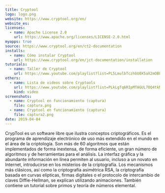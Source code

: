 ```yaml
---
title: Cryptool
logo: logo.png
website: https://www.cryptool.org/en/
website_es:
licenses:
  - name: Apache License 2.0
    url: https://www.apache.org/licenses/LICENSE-2.0.html
myapps: true
source: https://www.cryptool.org/en/ct2-documentation
installs:
  - name: Cómo instalar Cryptool
    url: https://www.cryptool.org/en/jct-documentation/installation
tutorials:
  - name: Taller de Cryptool
    url: https://www.youtube.com/playlist?list=PL5LmulbTczhbU0X5aX2mOBFzCvbwPwfbX
others:
  - name: Lista de videos sobre Cryptools
    url: https://www.youtube.com/playlist?list=PLkLgTq6RIpMTAGUL7OQ4tkNAXp9XzM2DG
    kind: video
screenshots:
  - name: Cryptool en funcionamiento (captura)
    file: captura.png
  - name: Cryptool en funcionamiento (captura)
    file: captura2.png
date: 2019-04-04
---
```


CrypTool es un software libre que ilustra conceptos criptográficos. Es el programa de aprendizaje electrónico de uso más extendido en el mundo en el área de la criptología. Son más de 60 algoritmos que están implementados de forma inextensa, de forma eficiente, un gran número de algoritmos y de herramientas para el análisis. La interfaz gráfica y la abundante información en línea permiten al usuario, incluso a un novato en Internet, introducirse en los misterios de la criptografía. Los mecanismos más clásicos, así como la criptografía asimétrica RSA, la criptografía basada en curvas elípticas, firmas digitales o el protocolo de intercambio de claves Diffie-Hellman, se explican utilizando animaciones. También contiene un tutorial sobre primos y teoría de números elemental. 

